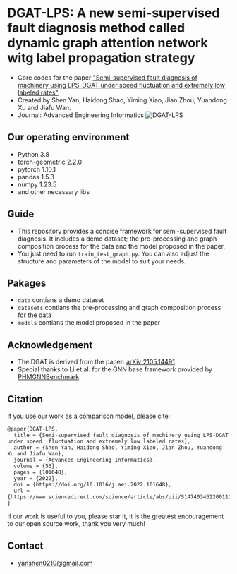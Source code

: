 # DGAT-LPS:  A new semi-supervised fault diagnosis method called dynamic graph attention network witg label propagation strategy
* Core codes for the paper ["Semi-supervised fault diagnosis of machinery using LPS-DGAT under speed  fluctuation and extremely low labeled rates"](https://www.sciencedirect.com/science/article/abs/pii/S1474034622001124)
* Created by Shen Yan, Haidong Shao, Yiming Xiao, Jian Zhou, Yuandong Xu and Jiafu Wan.
* Journal: Advanced Engineering Informatics
![DGAT-LPS](https://github.com/yanshen0210/DGAT-LPS/blob/main/framwork.jpg)

## Our operating environment
* Python 3.8
* torch-geometric 2.2.0
* pytorch  1.10.1
* pandas  1.5.3
* numpy  1.23.5
* and other necessary libs

## Guide 
* This repository provides a concise framework for semi-supervised fault diagnosis. It includes a demo dataset; the pre-processing and graph composition process for the data and the model proposed in the paper. 
* You just need to run `train_test_graph.py`. You can also adjust the structure and parameters of the model to suit your needs.

## Pakages
* `data` contians a demo dataset
* `datasets` contians the pre-processing and graph composition process for the data
* `models` contians the model proposed in the paper

## Acknowledgement
* The DGAT is derived from the paper: [arXiv:2105.14491](https://arxiv.org/abs/2105.14491)
* Special thanks to Li et al. for the GNN base framework provided by [PHMGNNBenchmark](https://github.com/HazeDT/PHMGNNBenchmark)

## Citation
If you use our work as a comparison model, please cite:
```
@paper{DGAT-LPS,
  title = {Semi-supervised fault diagnosis of machinery using LPS-DGAT under speed  fluctuation and extremely low labeled rates},
  author = {Shen Yan, Haidong Shao, Yiming Xiao, Jian Zhou, Yuandong Xu and Jiafu Wan},
  journal = {Advanced Engineering Informatics},
  volume = {53},
  pages = {101648},
  year = {2022},
  doi = {https://doi.org/10.1016/j.aei.2022.101648},
  url = {https://www.sciencedirect.com/science/article/abs/pii/S1474034622001124},
}
```
If our work is useful to you, please star it, it is the greatest encouragement to our open source work, thank you very much!

## Contact
- yanshen0210@gmail.com
